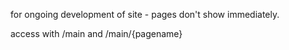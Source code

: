 for ongoing development of site - pages don't show immediately.

access with /main and /main/{pagename}
